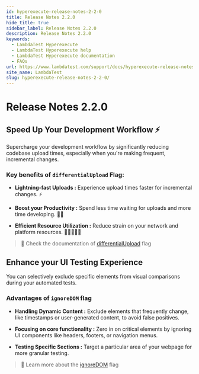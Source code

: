 ```yaml
---
id: hyperexecute-release-notes-2-2-0
title: Release Notes 2.2.0
hide_title: true
sidebar_label: Release Notes 2.2.0
description: Release Notes 2.2.0
keywords:
  - LambdaTest Hyperexecute
  - LambdaTest Hyperexecute help
  - LambdaTest Hyperexecute documentation
  - FAQs
url: https://www.lambdatest.com/support/docs/hyperexecute-release-notes-2-2-0/
site_name: LambdaTest
slug: hyperexecute-release-notes-2-2-0/
---
```


<script type="application/ld+json"
      dangerouslySetInnerHTML={{ __html: JSON.stringify({
       "@context": "https://schema.org",
        "@type": "BreadcrumbList",
        "itemListElement": [{
          "@type": "ListItem",
          "position": 1,
          "name": "Home",
          "item": "https://www.lambdatest.com"
        },{
          "@type": "ListItem",
          "position": 2,
          "name": "Support",
          "item": "https://www.lambdatest.com/support/docs/"
        },{
          "@type": "ListItem",
          "position": 3,
          "name": "Release Notes",
          "item": "https://www.lambdatest.com/support/docs/hyperexecute-release-notes-2-2-0/"
        }]
      })
    }}
></script>

# Release Notes 2.2.0

## Speed Up Your Development Workflow ⚡

Supercharge your development workflow by significantly reducing codebase upload times, especially when you're making frequent, incremental changes. 

### Key benefits of `differentialUpload` Flag:

- **Lightning-fast Uploads :** Experience upload times faster for incremental changes. ⚡️

- **Boost your Productivity :** Spend less time waiting for uploads and more time developing. 🧑‍💻

- **Efficient Resource Utilization :** Reduce strain on your network and platform resources. 👨🏻‍💻🧑‍💻

> 📕 Check the documentation of [differentialUpload](/support/docs/deep-dive-into-hyperexecute-yaml/#differentialupload) flag

## Enhance your UI Testing Experience

You can selectively exclude specific elements from visual comparisons during your automated tests.

### Advantages of `ignoreDOM` flag

- **Handling Dynamic Content :** Exclude elements that frequently change, like timestamps or user-generated content, to avoid false positives.

- **Focusing on core functionality :** Zero in on critical elements by ignoring UI components like headers, footers, or navigation menus.

- **Testing Specific Sections :** Target a particular area of your webpage for more granular testing.

> 📕 Learn more about the [ignoreDOM](/support/docs/hyperexecute-smart-ui-testing-using-selenium/#smart-ui-test-keywords) flag